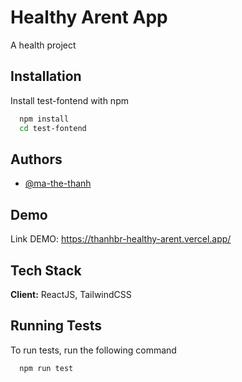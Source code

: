 
# Healthy Arent App

A health project 



## Installation

Install test-fontend with npm

```bash
  npm install
  cd test-fontend
```
    
## Authors

- [@ma-the-thanh](https://github.com/thanhbr)


## Demo

Link DEMO: https://thanhbr-healthy-arent.vercel.app/
## Tech Stack

**Client:** ReactJS, TailwindCSS


## Running Tests

To run tests, run the following command

```bash
  npm run test
```


